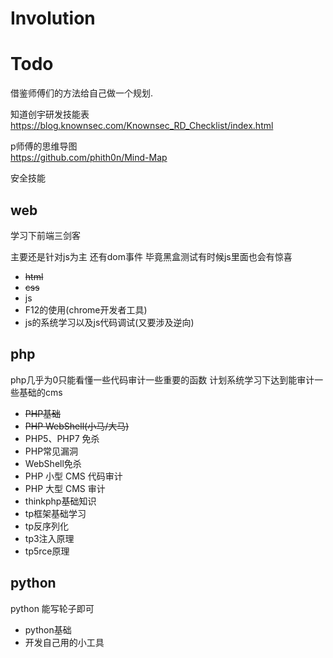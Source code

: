 # Involution
# Todo
借鉴师傅们的方法给自己做一个规划.

知道创宇研发技能表  
https://blog.knownsec.com/Knownsec_RD_Checklist/index.html   

p师傅的思维导图   
https://github.com/phith0n/Mind-Map  

安全技能

web
----------------------------------------------------------------------

学习下前端三剑客

主要还是针对js为主 还有dom事件
毕竟黑盒测试有时候js里面也会有惊喜
*    ~~html~~
*    ~~css~~
*    js
*    F12的使用(chrome开发者工具)
*    js的系统学习以及js代码调试(又要涉及逆向)

php
---------------------------------------------------------
php几乎为0只能看懂一些代码审计一些重要的函数
计划系统学习下达到能审计一些基础的cms  

*    ~~PHP基础~~
*    ~~PHP WebShell(小马/大马)~~
*    PHP5、PHP7 免杀
*    PHP常见漏洞
*    WebShell免杀
*    PHP 小型 CMS 代码审计
*    PHP 大型 CMS 审计
*    thinkphp基础知识
*    tp框架基础学习
*    tp反序列化
*    tp3注入原理
*    tp5rce原理

python
---------------------------------------------------------
python
能写轮子即可  

*    python基础
*    开发自己用的小工具
